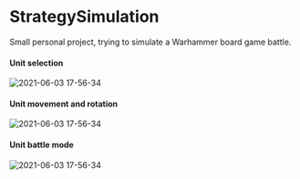 # StrategySimulation

Small personal project, trying to simulate a Warhammer board game battle.

#### Unit selection

![2021-06-03 17-56-34](https://user-images.githubusercontent.com/8351520/120677334-40ba7780-c497-11eb-95cd-3aa6170a882d.gif)

#### Unit movement and rotation

![2021-06-03 17-56-34](https://user-images.githubusercontent.com/8351520/120677229-25e80300-c497-11eb-85bc-c2704bf85714.gif)

#### Unit battle mode

![2021-06-03 17-56-34](https://user-images.githubusercontent.com/8351520/120677423-592a9200-c497-11eb-877a-47ee0b919ee9.gif)
